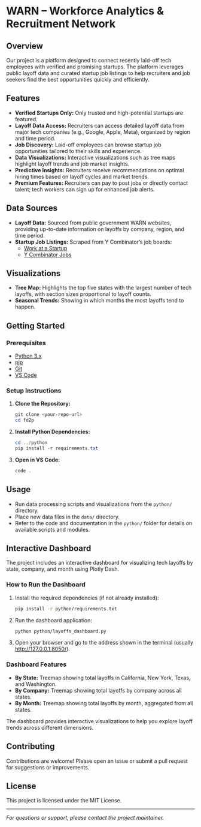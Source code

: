 # WARN – Workforce Analytics & Recruitment Network

## Overview
Our project is a platform designed to connect recently laid-off tech employees with verified and promising startups. The platform leverages public layoff data and curated startup job listings to help recruiters and job seekers find the best opportunities quickly and efficiently.

## Features
- **Verified Startups Only:** Only trusted and high-potential startups are featured.
- **Layoff Data Access:** Recruiters can access detailed layoff data from major tech companies (e.g., Google, Apple, Meta), organized by region and time period.
- **Job Discovery:** Laid-off employees can browse startup job opportunities tailored to their skills and experience.
- **Data Visualizations:** Interactive visualizations such as tree maps highlight layoff trends and job market insights.
- **Predictive Insights:** Recruiters receive recommendations on optimal hiring times based on layoff cycles and market trends.
- **Premium Features:** Recruiters can pay to post jobs or directly contact talent; tech workers can sign up for enhanced job alerts.

## Data Sources
- **Layoff Data:** Sourced from public government WARN websites, providing up-to-date information on layoffs by company, region, and time period.
- **Startup Job Listings:** Scraped from Y Combinator’s job boards:
  - [Work at a Startup](https://www.workatastartup.com/jobs)
  - [Y Combinator Jobs](https://www.ycombinator.com/jobs)

## Visualizations
- **Tree Map:** Highlights the top five states with the largest number of tech layoffs, with section sizes proportional to layoff counts.
- **Seasonal Trends:** Showing in which months the most layoffs tend to happen.

## Getting Started
### Prerequisites
- [Python 3.x](https://www.python.org/downloads/)
- [pip](https://pip.pypa.io/en/stable/)
- [Git](https://git-scm.com/)
- [VS Code](https://code.visualstudio.com/)

### Setup Instructions
1. **Clone the Repository:**
   ```powershell
   git clone <your-repo-url>
   cd fd2p
   ```
2. **Install Python Dependencies:**
   ```powershell
   cd ../python
   pip install -r requirements.txt
   ```
3. **Open in VS Code:**
   ```powershell
   code .
   ```

## Usage
- Run data processing scripts and visualizations from the `python/` directory.
- Place new data files in the `data/` directory.
- Refer to the code and documentation in the `python/` folder for details on available scripts and modules.

## Interactive Dashboard

The project includes an interactive dashboard for visualizing tech layoffs by state, company, and month using Plotly Dash.

### How to Run the Dashboard
1. Install the required dependencies (if not already installed):
   ```sh
   pip install -r python/requirements.txt
   ```
2. Run the dashboard application:
   ```sh
   python python/layoffs_dashboard.py
   ```
3. Open your browser and go to the address shown in the terminal (usually http://127.0.0.1:8050/).

### Dashboard Features
- **By State:** Treemap showing total layoffs in California, New York, Texas, and Washington.
- **By Company:** Treemap showing total layoffs by company across all states.
- **By Month:** Treemap showing total layoffs by month, aggregated from all states.

The dashboard provides interactive visualizations to help you explore layoff trends across different dimensions.

## Contributing
Contributions are welcome! Please open an issue or submit a pull request for suggestions or improvements.

## License
This project is licensed under the MIT License.

---

*For questions or support, please contact the project maintainer.*
